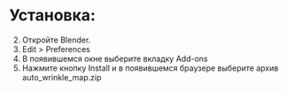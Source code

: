 # Установка:
2. Откройте Blender.
3. Edit > Preferences
4. В появившемся окне выберите вкладку Add-ons
5. Нажмите кнопку Install и в появившемся браузере выберите архив auto_wrinkle_map.zip
